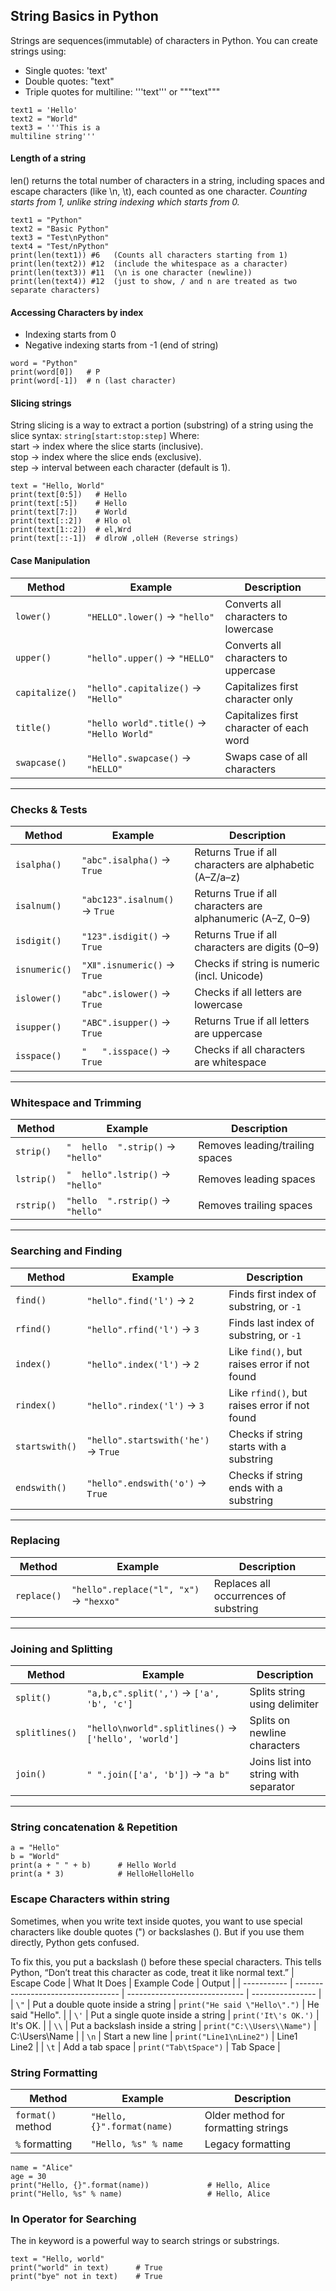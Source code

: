 ## String Basics in Python

Strings are sequences(immutable) of characters in Python. You can create strings using:
 - Single quotes: 'text'
 - Double quotes: "text"
 - Triple quotes for multiline: '''text''' or """text"""

```
text1 = 'Hello'
text2 = "World"
text3 = '''This is a
multiline string'''
```
#### Length of a string
len() returns the total number of characters in a string, including spaces and escape characters (like \n, \t), each counted as one character.
*Counting starts from 1, unlike string indexing which starts from 0.*
```
text1 = "Python"
text2 = "Basic Python"
text3 = "Test\nPython"
text4 = "Test/nPython"
print(len(text1)) #6   (Counts all characters starting from 1)
print(len(text2)) #12  (include the whitespace as a character)
print(len(text3)) #11  (\n is one character (newline))
print(len(text4)) #12  (just to show, / and n are treated as two separate characters)
```
#### Accessing Characters by index
 - Indexing starts from 0
 - Negative indexing starts from -1 (end of string)
```
word = "Python"
print(word[0])   # P
print(word[-1])  # n (last character)
```

#### Slicing strings
String slicing is a way to extract a portion (substring) of a string using the slice syntax:
`string[start:stop:step]`
Where:  
start → index where the slice starts (inclusive).  
stop → index where the slice ends (exclusive).  
step → interval between each character (default is 1).
```
text = "Hello, World"
print(text[0:5])   # Hello
print(text[:5])    # Hello
print(text[7:])    # World
print(text[::2])   # Hlo ol
print(text[1::2])  # el,Wrd
print(text[::-1])  # dlroW ,olleH (Reverse strings)
```
#### Case Manipulation

| Method           | Example                          | Description                                 |
|------------------|----------------------------------|---------------------------------------------|
| `lower()`        | `"HELLO".lower()` → `"hello"`    | Converts all characters to lowercase        |
| `upper()`        | `"hello".upper()` → `"HELLO"`    | Converts all characters to uppercase        |
| `capitalize()`   | `"hello".capitalize()` → `"Hello"` | Capitalizes first character only           |
| `title()`        | `"hello world".title()` → `"Hello World"` | Capitalizes first character of each word                 |
| `swapcase()`     | `"Hello".swapcase()` → `"hELLO"` | Swaps case of all characters                |

---

### Checks & Tests

| Method           | Example                            | Description                                 |
|------------------|------------------------------------|---------------------------------------------|
| `isalpha()`      | `"abc".isalpha()` → `True`         | Returns True if all characters are alphabetic (A–Z/a–z)      |
| `isalnum()`      | `"abc123".isalnum()` → `True`      | Returns True if all characters are alphanumeric (A–Z, 0–9)  |
| `isdigit()`      | `"123".isdigit()` → `True`         | Returns True if all characters are digits (0–9)        |
| `isnumeric()`    | `"Ⅻ".isnumeric()` → `True`         | Checks if string is numeric (incl. Unicode) |
| `islower()`      | `"abc".islower()` → `True`         | Checks if all letters are lowercase         |
| `isupper()`      | `"ABC".isupper()` → `True`         | Returns True if all letters are uppercase         |
| `isspace()`      | `"   ".isspace()` → `True`         | Checks if all characters are whitespace     |

---

### Whitespace and Trimming

| Method           | Example                             | Description                                 |
|------------------|-------------------------------------|---------------------------------------------|
| `strip()`        | `"  hello  ".strip()` → `"hello"`   | Removes leading/trailing spaces             |
| `lstrip()`       | `"  hello".lstrip()` → `"hello"`    | Removes leading spaces                      |
| `rstrip()`       | `"hello  ".rstrip()` → `"hello"`    | Removes trailing spaces                     |

---

### Searching and Finding

| Method           | Example                              | Description                                 |
|------------------|--------------------------------------|---------------------------------------------|
| `find()`         | `"hello".find('l')` → `2`            | Finds first index of substring, or `-1`     |
| `rfind()`        | `"hello".rfind('l')` → `3`           | Finds last index of substring, or `-1`      |
| `index()`        | `"hello".index('l')` → `2`           | Like `find()`, but raises error if not found |
| `rindex()`       | `"hello".rindex('l')` → `3`          | Like `rfind()`, but raises error if not found |
| `startswith()`   | `"hello".startswith('he')` → `True`  | Checks if string starts with a substring    |
| `endswith()`     | `"hello".endswith('o')` → `True`     | Checks if string ends with a substring      |

---

### Replacing 
| Method           | Example                                | Description                                 |
|------------------|----------------------------------------|---------------------------------------------|
| `replace()`      | `"hello".replace("l", "x")` → `"hexxo"`| Replaces all occurrences of substring       |

---

### Joining and Splitting

| Method           | Example                                        | Description                                 |
|------------------|------------------------------------------------|---------------------------------------------|
| `split()`        | `"a,b,c".split(',')` → `['a', 'b', 'c']`       | Splits string using delimiter               |
| `splitlines()`   | `"hello\nworld".splitlines()` → `['hello', 'world']` | Splits on newline characters     |
| `join()`         | `" ".join(['a', 'b'])` → `"a b"`               | Joins list into string with separator       |

---
### String concatenation & Repetition
```
a = "Hello"
b = "World"
print(a + " " + b)      # Hello World
print(a * 3)            # HelloHelloHello
```
### Escape Characters within string
Sometimes, when you write text inside quotes, you want to use special characters like double quotes (") or backslashes (\). But if you use them directly, Python gets confused.

To fix this, you put a backslash (\) before these special characters. This tells Python, “Don’t treat this character as code, treat it like normal text.”
| Escape Code | What It Does                       | Example Code                  | Output           |
| ----------- | ---------------------------------- | ----------------------------- | ---------------- |
| `\"`        | Put a double quote inside a string | `print("He said \"Hello\".")` | He said "Hello". |
| `\'`        | Put a single quote inside a string | `print('It\'s OK.')`          | It's OK.         |
| `\\`        | Put a backslash inside a string    | `print("C:\\Users\\Name")`    | C:\Users\Name    |
| `\n`        | Start a new line                   | `print("Line1\nLine2")`       | Line1<br>Line2   |
| `\t`        | Add a tab space                    | `print("Tab\tSpace")`         | Tab    Space     |
### String Formatting
| Method            | Example                    | Description                            |
| ----------------- | -------------------------- | -------------------------------------- |
| `format()` method | `"Hello, {}".format(name)` | Older method for formatting strings    |
| `%` formatting    | `"Hello, %s" % name`       | Legacy formatting                      |
```
name = "Alice"
age = 30
print("Hello, {}".format(name))             # Hello, Alice
print("Hello, %s" % name)                   # Hello, Alice
```
### In Operator for Searching
The in keyword is a powerful way to search strings or substrings.
```
text = "Hello, world"
print("world" in text)      # True
print("bye" not in text)    # True
```
